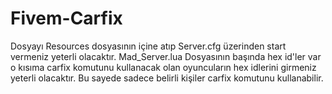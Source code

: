 # Fivem-Carfix
Dosyayı Resources dosyasının içine atıp Server.cfg üzerinden start vermeniz yeterli olacaktır.  Mad_Server.lua Dosyasının başında hex id'ler var o kısıma carfix komutunu kullanacak olan oyuncuların hex idlerini girmeniz yeterli olacaktır. Bu sayede sadece belirli kişiler carfix komutunu kullanabilir.

